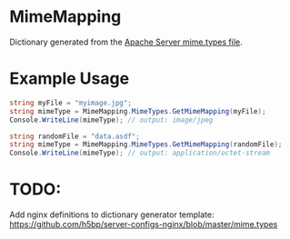 # MimeMapping

Dictionary generated from the [Apache Server mime.types file](http://svn.apache.org/repos/asf/httpd/httpd/trunk/docs/conf/mime.types). 

# Example Usage
``` C#
string myFile = "myimage.jpg";
string mimeType = MimeMapping.MimeTypes.GetMimeMapping(myFile);
Console.WriteLine(mimeType); // output: image/jpeg

string randomFile = "data.asdf";
string mimeType = MimeMapping.MimeTypes.GetMimeMapping(randomFile);
Console.WriteLine(mimeType); // output: application/octet-stream
```

# TODO:
Add nginx definitions to dictionary generator template: https://github.com/h5bp/server-configs-nginx/blob/master/mime.types
